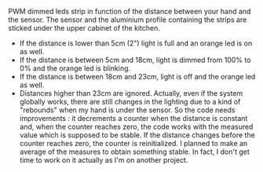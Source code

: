 PWM dimmed leds strip in function of the distance between your hand and the sensor.
The sensor and the aluminium profile containing the strips are sticked under the upper cabinet of the kitchen.
- If the distance is lower than 5cm (2") light is full and an orange led is on as well.
- If the distance is between 5cm and 18cm, light is dimmed from 100% to 0% and the orange led is blinking.
- If the distance is between 18cm and 23cm, light is off and the orange led as well.
- Distances higher than 23cm are ignored.
Actually, even if the system globally works, there are still changes in the lighting due to a kind of "rebounds" when my hand is under the sensor. So the code needs improvements : it decrements a counter when the distance is constant and, when the counter reaches zero, the code works with the measured value which is supposed to be stable. If the distance changes before the counter reaches zero, the counter is reinitialized. 
I planned to make an average of the measures to obtain something stable. In fact, I don't get time to work on it actually as I'm on another project.

